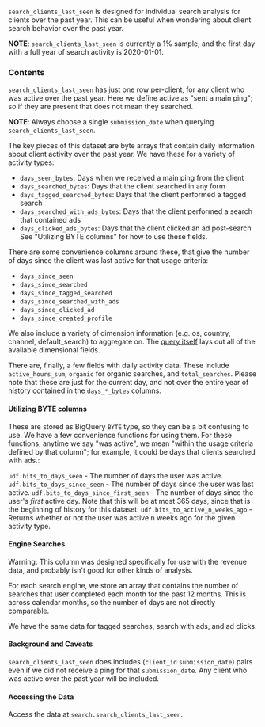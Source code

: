 `search_clients_last_seen` is designed for individual search analysis for clients over the past year.
This can be useful when wondering about client search behavior over the past year.

**NOTE**: `search_clients_last_seen` is currently a 1% sample, and the first day with a full year of
search activity is 2020-01-01.

### Contents

`search_clients_last_seen` has just one row per-client, for any client
who was active over the past year. Here we define active as "sent a main
ping"; so if they are present that does not mean they searched.

**NOTE**: Always choose a single `submission_date` when querying `search_clients_last_seen`.

The key pieces of this dataset are byte arrays that contain
daily information about client activity over the past year.
We have these for a variety of activity types:

- `days_seen_bytes`: Days when we received a main ping from the client
- `days_searched_bytes`: Days that the client searched in any form
- `days_tagged_searched_bytes`: Days that the client performed a tagged search
- `days_searched_with_ads_bytes`: Days that the client performed a search that contained ads
- `days_clicked_ads_bytes`: Days that the client clicked an ad post-search
  See "Utilizing BYTE columns" for how to use these fields.

There are some convenience columns around these, that give the number of days
since the client was last active for that usage criteria:

- `days_since_seen`
- `days_since_searched`
- `days_since_tagged_searched`
- `days_since_searched_with_ads`
- `days_since_clicked_ad`
- `days_since_created_profile`

We also include a variety of dimension information (e.g. os,
country, channel, default_search) to aggregate on. The
[query itself](https://github.com/mozilla/bigquery-etl/blob/master/sql/search_derived/search_clients_last_seen_v1/query.sql#L37)
lays out all of the available dimensional fields.

There are, finally, a few fields with daily activity data.
These include `active_hours_sum`, `organic` for organic searches,
and `total_searches`. Please note that these are just for the current day,
and not over the entire year of history contained in the `days_*_bytes` columns.

#### Utilizing BYTE columns

These are stored as BigQuery `BYTE` type, so they can be a bit confusing
to use. We have a few convenience functions for using them. For these functions,
anytime we say "was active", we mean "within the usage criteria defined by that
column"; for example, it could be days that clients searched with ads.:

`udf.bits_to_days_seen` - The number of days the user was active.
`udf.bits_to_days_since_seen` - The number of days since the user was last active.
`udf.bits_to_days_since_first_seen` - The number of days since the user's _first_
active day. Note that this will be at most 365 days, since that is the beginning
of history for this dataset.
`udf.bits_to_active_n_weeks_ago` - Returns whether or not the user was active n weeks
ago for the given activity type.

#### Engine Searches

Warning: This column was designed specifically for use with the revenue data, and probably isn't good for other kinds of analysis.

For each search engine, we store an array that contains the number of searches that user
completed each month for the past 12 months. This is across calendar months, so the number of
days are not directly comparable.

We have the same data for tagged searches, search with ads, and ad clicks.

#### Background and Caveats

`search_clients_last_seen` does includes
(`client_id` `submission_date`) pairs
even if we did not receive a ping for that `submission_date`.
Any client who was active over the past year will be included.

#### Accessing the Data

Access the data at `search.search_clients_last_seen`.

<!--
#### Further Reading
-->

[search data documentation]: ../../search.md
